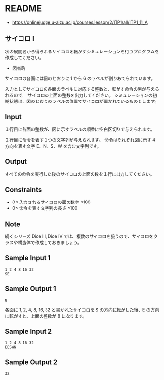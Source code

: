 # README
- <https://onlinejudge.u-aizu.ac.jp/courses/lesson/2/ITP1/all/ITP1_11_A>
## サイコロ I
次の展開図から得られるサイコロを転がすシミュレーションを行うプログラムを作成してください。

- 図省略

サイコロの各面には図のとおりに 1 から 6 のラベルが割りあてられています。

入力としてサイコロの各面のラベルに対応する整数と、転がす命令の列が与えられるので、
サイコロの上面の整数を出力してください。
シミュレーションの初期状態は、図のとおりのラベルの位置でサイコロが置かれているものとします。
## Input
１行目に各面の整数が、図に示すラベルの順番に空白区切りで与えられます。

２行目に命令を表す１つの文字列が与えられます。
命令はそれぞれ図に示す４方向を表す文字 E、N、S、W を含む文字列です。
## Output
すべての命令を実行した後のサイコロの上面の数を１行に出力してください。
## Constraints
- 0≤ 入力されるサイコロの面の数字 ≤100
- 0≤ 命令を表す文字列の長さ ≤100
## Note
続くシリーズ Dice III, Dice IV では、複数のサイコロを扱うので、サイコロをクラスや構造体で作成しておきましょう。
## Sample Input 1
```
1 2 4 8 16 32
SE
```
## Sample Output 1

```
8
```

各面に 1, 2, 4, 8, 16, 32 と書かれたサイコロを S の方向に転がした後、E の方向に転がすと、上面の整数が 8 になります。
## Sample Input 2
```
1 2 4 8 16 32
EESWN
```
## Sample Output 2
```
32
```
